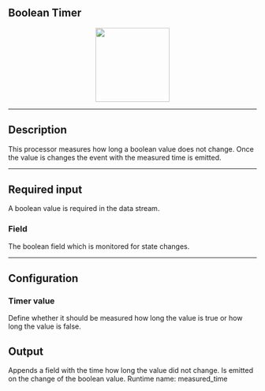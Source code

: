<!--
  ~ Licensed to the Apache Software Foundation (ASF) under one or more
  ~ contributor license agreements.  See the NOTICE file distributed with
  ~ this work for additional information regarding copyright ownership.
  ~ The ASF licenses this file to You under the Apache License, Version 2.0
  ~ (the "License"); you may not use this file except in compliance with
  ~ the License.  You may obtain a copy of the License at
  ~
  ~    http://www.apache.org/licenses/LICENSE-2.0
  ~
  ~ Unless required by applicable law or agreed to in writing, software
  ~ distributed under the License is distributed on an "AS IS" BASIS,
  ~ WITHOUT WARRANTIES OR CONDITIONS OF ANY KIND, either express or implied.
  ~ See the License for the specific language governing permissions and
  ~ limitations under the License.
  ~
  -->

## Boolean Timer

<p align="center">
    <img src="icon.png" width="150px;" class="pe-image-documentation"/>
</p>

***

## Description

This processor measures how long a boolean value does not change.
Once the value is changes the event with the measured time is emitted.


***

## Required input

A boolean value is required in the data stream.

### Field

The boolean field which is monitored for state changes.

***

## Configuration

### Timer value
Define whether it should be measured how long the value is true or how long the value is false.

## Output
Appends a field with the time how long the value did not change.
Is emitted on the change of the boolean value. Runtime name: measured_time
